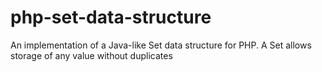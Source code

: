 # php-set-data-structure
An implementation of a Java-like Set data structure for PHP. A Set allows storage of any value without duplicates
